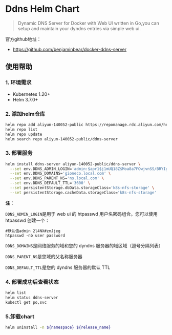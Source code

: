 # Ddns Helm Chart
> Dynamic DNS Server for Docker with Web UI written in Go,you can setup and maintain your dyndns entries via simple web ui.

官方github地址： 

- https://github.com/benjaminbear/docker-ddns-server


## 使用帮助

### 1. 环境需求
- Kubernetes 1.20+
- Helm 3.7.0+

### 2. 添加helm仓库
```bash
helm repo add aliyun-140052-public https://repomanage.rdc.aliyun.com/helm_repositories/140052-public --username=jPm8Z0 --password=EXr5KzbS1G
helm repo list 
helm repo update
helm search repo aliyun-140052-public/ddns-server
```

### 3. 部署服务
```bash
helm install ddns-server aliyun-140052-public/ddns-server \
  --set env.DDNS_ADMIN_LOGIN='admin:$apr1$j1mUQ18Z$Moa8a7FOwjvnSS/BRYIgm0' \
  --set env.DDNS_DOMAINS='gioneco.local.com' \
  --set env.DDNS_PARENT_NS='ns.local.com' \
  --set env.DDNS_DEFAULT_TTL='3600' \
  --set persistentStorage.dbData.storageClass='k8s-nfs-storage' \
  --set persistentStorage.cacheData.storageClass='k8s-nfs-storage'
```
**注：**

`DDNS_ADMIN_LOGIN`是用于 web ui 的 htpasswd 用户名密码组合。您可以使用 htpasswd 创建一个：

```shell
#默认值admin 2l4NX#zmJjeg
htpasswd -nb user password
```

`DDNS_DOMAINS`是网络服务的域和您的 dyndns 服务器的域区域（逗号分隔列表）

`DDNS_PARENT_NS`是您域的父名称服务器

`DDNS_DEFAULT_TTL`是您的 dyndns 服务器的默认 TTL

### 4. 部署成功后查看状态
```bash
helm list
helm status ddns-server
kubectl get po,svc
```

### 5.卸载chart
```bash
helm uninstall -n ${namespace} ${release_name}
```

